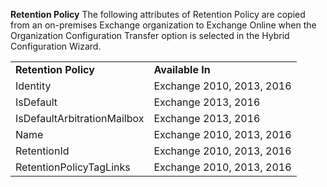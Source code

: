 **Retention Policy**
The following attributes of Retention Policy are copied from an on-premises Exchange organization to Exchange Online when the Organization Configuration Transfer option is selected in the Hybrid Configuration Wizard.
  
|||
|:-----|:-----|
|**Retention Policy** <br/> |**Available In** <br/> |
| Identity  <br/> | Exchange 2010, 2013, 2016  <br/> |
| IsDefault  <br/> | Exchange 2013, 2016  <br/> |
| IsDefaultArbitrationMailbox  <br/> | Exchange 2013, 2016  <br/> |
| Name  <br/> | Exchange 2010, 2013, 2016  <br/> |
| RetentionId  <br/> | Exchange 2010, 2013, 2016  <br/> |
| RetentionPolicyTagLinks  <br/> | Exchange 2010, 2013, 2016  <br/> |

